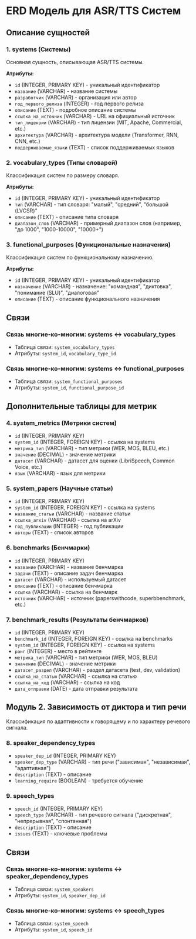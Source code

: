 # ERD Модель для ASR/TTS Систем

## Описание сущностей

### 1. systems (Системы)
Основная сущность, описывающая ASR/TTS системы.

**Атрибуты:**
- `id` (INTEGER, PRIMARY KEY) - уникальный идентификатор
- `название` (VARCHAR) - название системы
- `разработчик` (VARCHAR) - организация или автор
- `год_первого_релиза` (INTEGER) - год первого релиза
- `описание` (TEXT) - подробное описание системы
- `ссылка_на_источник` (VARCHAR) - URL на официальный источник
- `тип_лицензии` (VARCHAR) - тип лицензии (MIT, Apache, Commercial, etc.)
- `архитектура` (VARCHAR) - архитектура модели (Transformer, RNN, CNN, etc.)
- `поддерживаемые_языки` (TEXT) - список поддерживаемых языков

### 2. vocabulary_types (Типы словарей)
Классификация систем по размеру словаря.

**Атрибуты:**
- `id` (INTEGER, PRIMARY KEY) - уникальный идентификатор
- `тип` (VARCHAR) - тип словаря: "малый", "средний", "большой (LVCSR)"
- `описание` (TEXT) - описание типа словаря
- `диапазон_слов` (VARCHAR) - примерный диапазон слов (например, "до 1000", "1000-10000", "10000+")

### 3. functional_purposes (Функциональные назначения)
Классификация систем по функциональному назначению.

**Атрибуты:**
- `id` (INTEGER, PRIMARY KEY) - уникальный идентификатор
- `назначение` (VARCHAR) - назначение: "командная", "диктовка", "понимание (SLU)", "диалоговая"
- `описание` (TEXT) - описание функционального назначения

## Связи

### Связь многие-ко-многим: systems ↔ vocabulary_types
- Таблица связи: `system_vocabulary_types`
- Атрибуты: `system_id`, `vocabulary_type_id`

### Связь многие-ко-многим: systems ↔ functional_purposes  
- Таблица связи: `system_functional_purposes`
- Атрибуты: `system_id`, `functional_purpose_id`

## Дополнительные таблицы для метрик

### 4. system_metrics (Метрики систем)
- `id` (INTEGER, PRIMARY KEY)
- `system_id` (INTEGER, FOREIGN KEY) - ссылка на systems
- `метрика_тип` (VARCHAR) - тип метрики (WER, MOS, BLEU, etc.)
- `значение` (DECIMAL) - значение метрики
- `датасет` (VARCHAR) - датасет для оценки (LibriSpeech, Common Voice, etc.)
- `язык` (VARCHAR) - язык для метрики

### 5. system_papers (Научные статьи)
- `id` (INTEGER, PRIMARY KEY)
- `system_id` (INTEGER, FOREIGN KEY) - ссылка на systems
- `название_статьи` (VARCHAR) - название статьи
- `ссылка_arxiv` (VARCHAR) - ссылка на arXiv
- `год_публикации` (INTEGER) - год публикации
- `авторы` (TEXT) - список авторов

### 6. benchmarks (Бенчмарки)
- `id` (INTEGER, PRIMARY KEY)
- `название` (VARCHAR) - название бенчмарка
- `задачи` (TEXT) - описание задач бенчмарка
- `датасет` (VARCHAR) - используемый датасет
- `описание` (TEXT) - описание бенчмарка
- `ссылка` (VARCHAR) - ссылка на бенчмарк
- `источник` (VARCHAR) - источник (paperswithcode, superbbenchmark, etc.)

### 7. benchmark_results (Результаты бенчмарков)
- `id` (INTEGER, PRIMARY KEY)
- `benchmark_id` (INTEGER, FOREIGN KEY) - ссылка на benchmarks
- `system_id` (INTEGER, FOREIGN KEY) - ссылка на systems
- `ранг` (INTEGER) - место в рейтинге
- `метрика_тип` (VARCHAR) - тип метрики (WER, MOS, BLEU)
- `значение` (DECIMAL) - значение метрики
- `датасет_раздел` (VARCHAR) - раздел датасета (test, dev, validation)
- `ссылка_на_статью` (VARCHAR) - ссылка на статью
- `ссылка_на_код` (VARCHAR) - ссылка на код
- `дата_отправки` (DATE) - дата отправки результата

## Модуль 2. Зависимость от диктора и тип речи
Классификация по адаптивности к говорящему и по характеру речевого сигнала.

### 8. speaker_dependency_types
- `speaker_dep_id` (INTEGER, PRIMARY KEY)
- `speaker_dep_type` (VARCHAR) - тип речи ("зависимая", "независимая", "адаптивная")
- `description` (TEXT) - описание
- `learning_require` (BOOLEAN) - требуется обучение

### 9. speech_types
- `speech_id` (INTEGER, PRIMARY KEY)
- `speech_type` (VARCHAR) - тип речевого сигнала ("дискретная", "непрерывная", "спонтанная")
- `description` (TEXT) - описание
- `issues` (TEXT) - ключевые проблемы

## Связи

### Связь многие-ко-многим: systems ↔ speaker_dependency_types
- Таблица связи: `system_speakers`
- Атрибуты: `system_id`, `speaker_dep_id`

### Связь многие-ко-многим: systems ↔ speech_types 
- Таблица связи: `system_speech`
- Атрибуты: `system_id`, `speech_id`
